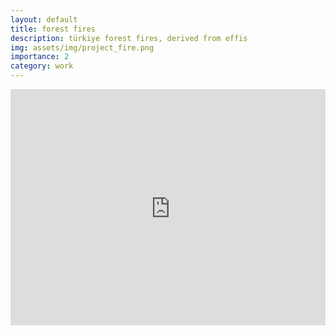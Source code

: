 ```yaml
---
layout: default
title: forest fires
description: türkiye forest fires, derived from effis
img: assets/img/project_fire.png
importance: 2
category: work
---
```


<div style="width: 100%; overflow: hidden; position: relative; padding-top: 75%;">
  <div style="position: absolute; top: 0; left: 0; width: 100%; height: 100%; transform: scale(0.75); transform-origin: 0 0;">
    <iframe src="https://studio.foursquare.com/map/public/91705720-89cd-4d49-a2e7-aa821df20bca/embed" 
            style="width: 135%; height: 135%; border: 0;" 
            frameborder="0" allowfullscreen></iframe>
  </div>
</div>

